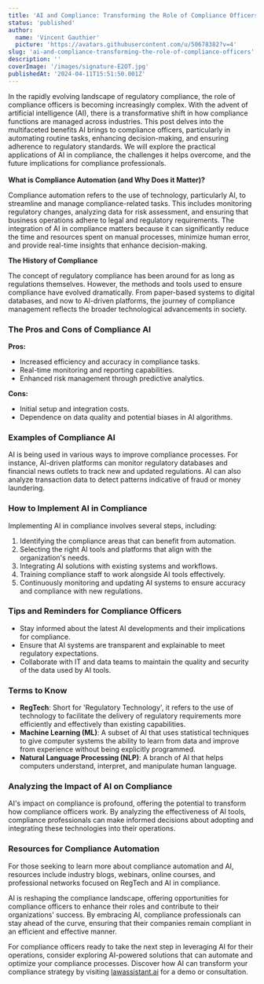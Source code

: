 ```yaml
---
title: 'AI and Compliance: Transforming the Role of Compliance Officers'
status: 'published'
author:
  name: 'Vincent Gauthier'
  picture: 'https://avatars.githubusercontent.com/u/50678382?v=4'
slug: 'ai-and-compliance-transforming-the-role-of-compliance-officers'
description: ''
coverImage: '/images/signature-E2OT.jpg'
publishedAt: '2024-04-11T15:51:50.001Z'
---
```


In the rapidly evolving landscape of regulatory compliance, the role of compliance officers is becoming increasingly complex. With the advent of artificial intelligence (AI), there is a transformative shift in how compliance functions are managed across industries. This post delves into the multifaceted benefits AI brings to compliance officers, particularly in automating routine tasks, enhancing decision-making, and ensuring adherence to regulatory standards. We will explore the practical applications of AI in compliance, the challenges it helps overcome, and the future implications for compliance professionals.\
\
**What is Compliance Automation (and Why Does it Matter)?**

Compliance automation refers to the use of technology, particularly AI, to streamline and manage compliance-related tasks. This includes monitoring regulatory changes, analyzing data for risk assessment, and ensuring that business operations adhere to legal and regulatory requirements. The integration of AI in compliance matters because it can significantly reduce the time and resources spent on manual processes, minimize human error, and provide real-time insights that enhance decision-making.

**The History of Compliance**

The concept of regulatory compliance has been around for as long as regulations themselves. However, the methods and tools used to ensure compliance have evolved dramatically. From paper-based systems to digital databases, and now to AI-driven platforms, the journey of compliance management reflects the broader technological advancements in society.

### **The Pros and Cons of Compliance AI**

**Pros:**

- Increased efficiency and accuracy in compliance tasks.
- Real-time monitoring and reporting capabilities.
- Enhanced risk management through predictive analytics.

**Cons:**

- Initial setup and integration costs.
- Dependence on data quality and potential biases in AI algorithms.

### **Examples of Compliance AI**

AI is being used in various ways to improve compliance processes. For instance, AI-driven platforms can monitor regulatory databases and financial news outlets to track new and updated regulations. AI can also analyze transaction data to detect patterns indicative of fraud or money laundering.

### **How to Implement AI in Compliance**

Implementing AI in compliance involves several steps, including:

1. Identifying the compliance areas that can benefit from automation.
2. Selecting the right AI tools and platforms that align with the organization's needs.
3. Integrating AI solutions with existing systems and workflows.
4. Training compliance staff to work alongside AI tools effectively.
5. Continuously monitoring and updating AI systems to ensure accuracy and compliance with new regulations.

### **Tips and Reminders for Compliance Officers**

- Stay informed about the latest AI developments and their implications for compliance.
- Ensure that AI systems are transparent and explainable to meet regulatory expectations.
- Collaborate with IT and data teams to maintain the quality and security of the data used by AI tools.

### **Terms to Know**

- **RegTech**: Short for 'Regulatory Technology', it refers to the use of technology to facilitate the delivery of regulatory requirements more efficiently and effectively than existing capabilities.
- **Machine Learning (ML)**: A subset of AI that uses statistical techniques to give computer systems the ability to learn from data and improve from experience without being explicitly programmed.
- **Natural Language Processing (NLP)**: A branch of AI that helps computers understand, interpret, and manipulate human language.

### **Analyzing the Impact of AI on Compliance**

AI's impact on compliance is profound, offering the potential to transform how compliance officers work. By analyzing the effectiveness of AI tools, compliance professionals can make informed decisions about adopting and integrating these technologies into their operations.

### **Resources for Compliance Automation**

For those seeking to learn more about compliance automation and AI, resources include industry blogs, webinars, online courses, and professional networks focused on RegTech and AI in compliance.

AI is reshaping the compliance landscape, offering opportunities for compliance officers to enhance their roles and contribute to their organizations' success. By embracing AI, compliance professionals can stay ahead of the curve, ensuring that their companies remain compliant in an efficient and effective manner.

For compliance officers ready to take the next step in leveraging AI for their operations, consider exploring AI-powered solutions that can automate and optimize your compliance processes. Discover how AI can transform your compliance strategy by visiting [lawassistant.ai](http://lawassistant.ai) for a demo or consultation.